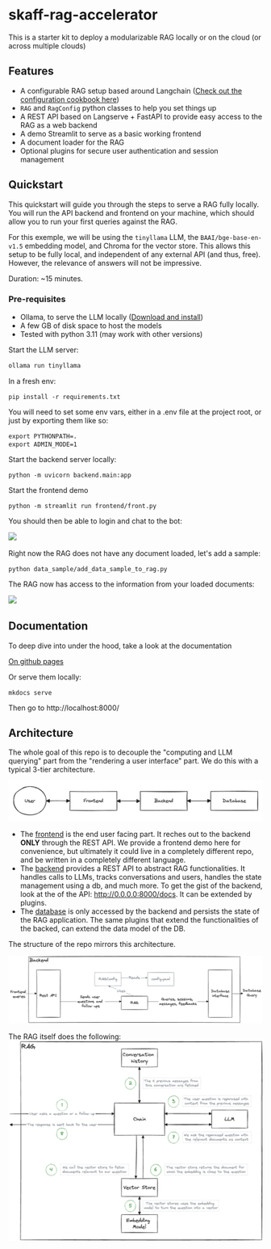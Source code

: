 # skaff-rag-accelerator


This is a starter kit to deploy a modularizable RAG locally or on the cloud (or across multiple clouds)

## Features

- A configurable RAG setup based around Langchain ([Check out the configuration cookbook here](cookbook/cookbook.md))
- `RAG` and `RagConfig` python classes to help you set things up
- A REST API based on Langserve + FastAPI to provide easy access to the RAG as a web backend
- A demo Streamlit to serve as a basic working frontend
- A document loader for the RAG
- Optional plugins for secure user authentication and session management

## Quickstart

This quickstart will guide you through the steps to serve a RAG fully locally. You will run the API backend and frontend on your machine, which should allow you to run your first queries against the RAG. 

For this exemple, we will be using the `tinyllama` LLM, the `BAAI/bge-base-en-v1.5` embedding model, and Chroma for the vector store. This allows this setup to be fully local, and independent of any external API (and thus, free). However, the relevance of answers will not be impressive.

Duration: ~15 minutes.

### Pre-requisites

- Ollama, to serve the LLM locally ([Download and install](https://ollama.com/))
- A few GB of disk space to host the models
- Tested with python 3.11 (may work with other versions)

Start the LLM server:
```python
ollama run tinyllama
```

In a fresh env:
```shell
pip install -r requirements.txt
```

You will need to set some env vars, either in a .env file at the project root, or just by exporting them like so:
```shell
export PYTHONPATH=.
export ADMIN_MODE=1
```

Start the backend server locally:
```shell
python -m uvicorn backend.main:app
```

Start the frontend demo
```shell
python -m streamlit run frontend/front.py
```

You should then be able to login and chat to the bot:

![](login_and_chat.gif)

Right now the RAG does not have any document loaded, let's add a sample:
```shell
python data_sample/add_data_sample_to_rag.py
```

The RAG now has access to the information from your loaded documents:

![](query_with_knowledge.gif)

## Documentation

To deep dive into under the hood, take a look at the documentation

[On github pages](https://artefactory.github.io/skaff-rag-accelerator/)

Or serve them locally:
```shell
mkdocs serve
```
Then go to http://localhost:8000/


## Architecture

The whole goal of this repo is to decouple the "computing and LLM querying" part from the "rendering a user interface" part. We do this with a typical 3-tier architecture.

![](3t_architecture.png)

- The [frontend](frontend.md) is the end user facing part. It reches out to the backend **ONLY** through the REST API. We provide a frontend demo here for convenience, but ultimately it could live in a completely different repo, and be written in a completely different language.
- The [backend](backend/backend.md) provides a REST API to abstract RAG functionalities. It handles calls to LLMs, tracks conversations and users, handles the state management using a db, and much more. To get the gist of the backend, look at the of the API: http://0.0.0.0:8000/docs. It can be extended by plugins.
- The [database](database.md) is only accessed by the backend and persists the state of the RAG application. The same plugins that extend the functionalities of the backed, can extend the data model of the DB.

The structure of the repo mirrors this architecture.

![](backend_archi_short.png)

The RAG itself does the following:
![](backend/RAG.png)